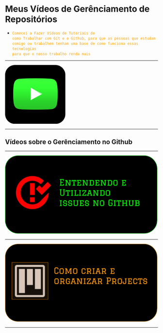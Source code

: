 # Meus Vídeos de Gerênciamento de Repositórios

* <code style="color: orange">Comecei a Fazer Vídeos de Tutoriais de como Trabalhar com Git e o Github, para que as pessoas que estudam comigo ou trabalhem tenham uma base de como funciona essas tecnologias para que o nosso trabalho renda mais</code>

---

<img src="img/../../../img/my_yt_icon.png" width="200" class="center">

---

## Vídeos sobre o Gerênciamento no Github

---

[![](img/../../../img/issues_github.png)](https://youtu.be/XEwH48El_1s)

---

[![](img/../../../img/projects_github.png)](https://youtu.be/XjobnItmYWg)

---